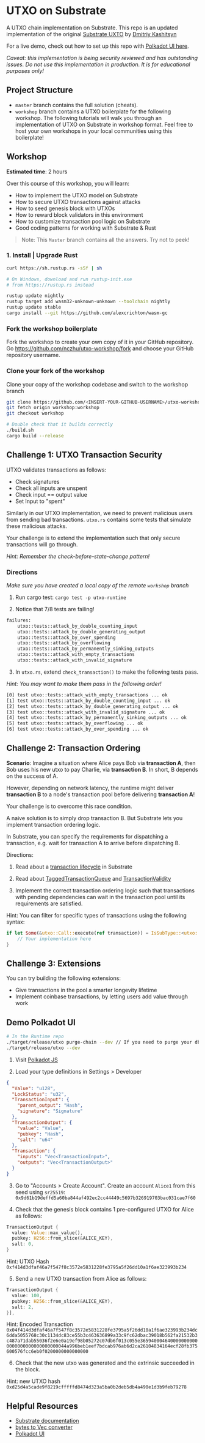 # UTXO on Substrate

A UTXO chain implementation on Substrate. This repo is an updated implementation of the original [Substrate UXTO](https://github.com/0x7CFE/substrate-node-template/tree/utxo) by [Dmitriy Kashitsyn](https://github.com/0x7CFE)

For a live demo, check out how to set up this repo with [Polkadot UI here](#Demo-Polkadot-UI).

*Caveat: this implementation is being security reviewed and has outstanding issues. Do not use this implementation in production. It is for educational purposes only!*

## Project Structure
- `master` branch contains the full solution (cheats).
- `workshop` branch contains a UTXO boilerplate for the following workshop. The following tutorials will walk you through an implementation of UTXO on Substrate in workshop format. Feel free to host your own workshops in your local communities using this boilerplate!

## Workshop

**Estimated time**: 2 hours

Over this course of this workshop, you will learn:
- How to implement the UTXO model on Substrate
- How to secure UTXO transactions against attacks
- How to seed genesis block with UTXOs
- How to reward block validators in this environment
- How to customize transaction pool logic on Substrate
- Good coding patterns for working with Substrate & Rust

> Note: This `Master` branch contains all the answers. Try not to peek!

### 1. Install | Upgrade Rust
```zsh
curl https://sh.rustup.rs -sSf | sh

# On Windows, download and run rustup-init.exe
# from https://rustup.rs instead

rustup update nightly
rustup target add wasm32-unknown-unknown --toolchain nightly
rustup update stable
cargo install --git https://github.com/alexcrichton/wasm-gc
```
### Fork the workshop boilerplate

Fork the workshop to create your own copy of it in your GitHub repository.
Go https://github.com/nczhu/utxo-workshop/fork and choose your GitHub repository username.

### Clone your fork of the workshop

Clone your copy of the workshop codebase and switch to the workshop branch

```zsh
git clone https://github.com/<INSERT-YOUR-GITHUB-USERNAME>/utxo-workshop.git
git fetch origin workshop:workshop
git checkout workshop

# Double check that it builds correctly
./build.sh
cargo build --release
```

## Challenge 1: UTXO Transaction Security
UTXO validates transactions as follows: 
- Check signatures
- Check all inputs are unspent 
- Check input == output value
- Set Input to "spent"

Similarly in our UTXO implementation, we need to prevent malicious users from sending bad transactions. `utxo.rs` contains some tests that simulate these malicious attacks. 

Your challenge is to extend the implementation such that only secure transactions will go through.

*Hint: Remember the check-before-state-change pattern!*

### Directions
*Make sure you have created a local copy of the remote `workshop` branch*

1. Run cargo test: `cargo test -p utxo-runtime`

2. Notice that 7/8 tests are failing!
```zsh
failures:
    utxo::tests::attack_by_double_counting_input
    utxo::tests::attack_by_double_generating_output
    utxo::tests::attack_by_over_spending
    utxo::tests::attack_by_overflowing
    utxo::tests::attack_by_permanently_sinking_outputs
    utxo::tests::attack_with_empty_transactions
    utxo::tests::attack_with_invalid_signature
```

3. In `utxo.rs`, extend `check_transaction()` to make the following tests pass. 

*Hint: You may want to make them pass in the following order!*

```zsh
[0] test utxo::tests::attack_with_empty_transactions ... ok
[1] test utxo::tests::attack_by_double_counting_input ... ok
[2] test utxo::tests::attack_by_double_generating_output ... ok
[3] test utxo::tests::attack_with_invalid_signature ... ok
[4] test utxo::tests::attack_by_permanently_sinking_outputs ... ok
[5] test utxo::tests::attack_by_overflowing ... ok
[6] test utxo::tests::attack_by_over_spending ... ok
```

## Challenge 2: Transaction Ordering

**Scenario**: Imagine a situation where Alice pays Bob via **transaction A**, then Bob uses his new utxo to pay Charlie, via **transaction B**. In short, B depends on the success of A. 

However, depending on network latency, the runtime might deliver **transaction B** to a node's transaction pool before delivering **transaction A**!

Your challenge is to overcome this race condition.

A naive solution is to simply drop transaction B. But Substrate lets you implement transaction ordering logic. 

In Substrate, you can specify the requirements for dispatching a transaction, e.g. wait for transaction A to arrive before dispatching B.

Directions: 
1. Read about a [transaction lifecycle](https://docs.substrate.dev/docs/transaction-lifecycle-in-substrate) in Substrate

2. Read about [TaggedTransactionQueue](https://crates.parity.io/substrate_client/runtime_api/trait.TaggedTransactionQueue.html?search=) and [TransactionValidity](https://crates.parity.io/sr_primitives/transaction_validity/enum.TransactionValidity.html)

3. Implement the correct transaction ordering logic such that transactions with pending dependencies can wait in the transaction pool until its requirements are satisfied.

Hint: You can filter for specific types of transactions using the following syntax: 

```rust
if let Some(&utxo::Call::execute(ref transaction)) = IsSubType::<utxo::Module<Runtime>>::is_aux_sub_type(&tx.function) {
    // Your implementation here
}
```

## Challenge 3: Extensions
You can try building the following extensions:
- Give transactions in the pool a smarter longevity lifetime
- Implement coinbase transactions, by letting users add value through work

## Demo Polkadot UI

```zsh
# In the Runtime repo
./target/release/utxo purge-chain --dev // If you need to purge your db
./target/release/utxo --dev
```

1. Visit [Polkadot JS](https://substrate-ui.parity.io/#/settings)

2. Load your type definitions in Settings > Developer
```json
{
  "Value": "u128",
  "LockStatus": "u32",
  "TransactionInput": {
    "parent_output": "Hash",
    "signature": "Signature"
  },
  "TransactionOutput": {
    "value": "Value",
    "pubkey": "Hash",
    "salt": "u64"
  },
  "Transaction": {
    "inputs": "Vec<TransactionInput>",
    "outputs": "Vec<TransactionOutput>"
  }
}
```

3. Go to "Accounts > Create Account".  Create an account `Alice1` from this seed using `sr25519`:
`0x9d61b19deffd5a60ba844af492ec2cc44449c5697b326919703bac031cae7f60`

4. Check that the genesis block contains 1 pre-configured UTXO for Alice as follows:
```rust
TransactionOutput {
  value: Value::max_value(),
  pubkey: H256::from_slice(&ALICE_KEY),
  salt: 0,
}
```

Hint: UTXO Hash
`0xf414d3dfaf46a7f547f8c3572e5831228fe3795a5f26dd10a1f6ae323993b234`

5. Send a new UTXO transaction from Alice as follows: 
```rust
TransactionOutput {
  value: 100,
  pubkey: H256::from_slice(&ALICE_KEY),
  salt: 2,
}],
```

Hint: Encoded Transaction
`0x04f414d3dfaf46a7f547f8c3572e5831228fe3795a5f26dd10a1f6ae323993b234dc6dda5055768c30c1134dc83ce55b3c463636899a33c9fc62dbac39018b562fa21532b3c487a71dab55036f2e6e0a19ef98b05272c07db6f013c055e3659400046400000000000000000000000000000044a996beb1eef7bdcab976ab6d2ca26104834164ecf28fb375600576fcc6eb0f0200000000000000`

6. Check that the new utxo was generated and the extrinsic succeeded in the block.

Hint: new UTXO hash
`0xd25d4a5cade9f8219cfffffd8474d323a5ba0b2deb5db4a490e1d3b9feb79278`

## Helpful Resources
- [Substrate documentation](http://crates.parity.io)
- [bytes to Vec<u8> converter](https://cryptii.com/pipes/integer-encoder)
- [Polkadot UI](https://polkadot.js.org/)
